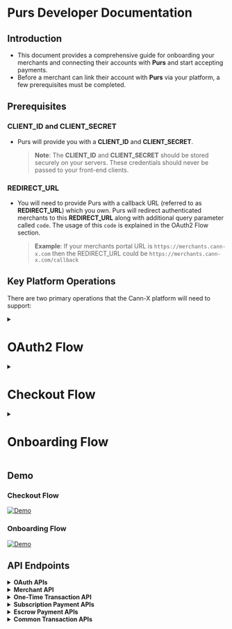 # Purs Developer Documentation

## Introduction

- This document provides a comprehensive guide for onboarding your merchants and connecting their accounts with **Purs** and start accepting payments.
- Before a merchant can link their account with **Purs** via your platform, a few prerequisites must be completed.

## Prerequisites

### **CLIENT_ID** and **CLIENT_SECRET**

- Purs will provide you with a **CLIENT_ID** and **CLIENT_SECRET**.

    > **Note**: The **CLIENT_ID** and **CLIENT_SECRET** should be stored securely on your servers. These credentials should never be passed to your front-end clients.

### **REDIRECT_URL**

- You will need to provide Purs with a callback URL (referred to as **REDIRECT_URL**) which you own. Purs will redirect authenticated merchants to this **REDIRECT_URL** along with additional query parameter called `code`. The usage of this `code` is explained in the OAuth2 Flow section.

    > **Example**: If your merchants portal URL is `https://merchants.cann-x.com` then the REDIRECT_URL could be `https://merchants.cann-x.com/callback`

## Key Platform Operations

There are two primary operations that the Cann-X platform will need to support:

<details><summary><h1><b>OAuth2 Flow</b></h1></summary>

- This allows merchants to connect their Purs Merchant Account with Cann-X. Once connected, this merchant can accept Purs payments on the Cann-X platform. This operation only needs to be completed once for each Cann-X merchant.

### **Checkout Flow**

- This process allows Cann-X to create Purs payment requests for Cann-X customers to complete. This operation will be done each time a transaction is to be completed on the Cann-X platform.

## Environment URLs

> ⚠️ **Important**: Because the "Purs Checkout Widget URL" is currently inactive in Production, you won't be able to complete payment requests in Production just yet. When you are ready to go live, we will activate this URL.

| Environment | **BASE_URL** | **OAUTH_URL**  | Purs Merchant Portal URL |
| --- | --- | --- | --- |
| **Sandbox** | `sandbox-api.purs.digital` | `sandbox-auth.purs.digital` | `sandbox-merchants.purs.digital` |
| **Production** | `api.purs.digital` | `auth.purs.digital` | `merchants.purs.digital` |

## OAuth2 Flow

The process of linking a merchant account with **Purs** will ad to the standard **OAuth2** authentication protocol.

### Diagram

![OAuth Flow Diagram](https://github.com/user-attachments/assets/2b61ba33-adaf-4be3-a2bc-24ef0f61cf4e)



> **Note**: for **Sandbox** testing, you will need to create a dummy merchant account in the Purs **Sandbox**. Navigate to the URL listed in the Environment URLs table and create a dummy Purs merchant account.

### Initiate OAuth2 Authorization

- **Endpoint details under [OAuth APIs section](#oauth)**
- To connect a seller's Purs Merchant Account with their Cann-X seller account, Cann-X will need to have a "Connect with Purs" button (likely somew in the admin portal for your merchants).
- When clicked, this button should navigate to the `https://{OAUTH_URL}/oauth2/authorize` URL with the appropriate query parameters.
- The merchant will be prompted to enter their Purs Merchant Portal login credentials.
- Once they authenticate, they will be redirected to the **REDIRECT_URL** Cann-X provided Purs. An extra query parameter will be present when the seller is redirected — a query parameter called `code`.
- See the next section to understand what to do with the `code` that is provided by Purs as a query parameter attached to your **REDIRECT_URL**.

### Retrieve and Store Tokens

- Extract the value of this `code` query parameter and make a `POST` request to Purs to exchange this short-lived `code` for OAuth tokens.
- You will need the **CLIENT_ID** and **CLIENT_SECRET** which Purs has provided you.
- Make sure to make this request from your backend where the **CLIENT_ID** and **CLIENT_SECRET** are stored securely.

### Refresh Tokens

- Since the `access_token` and `id_token` expire, you should refresh them with `refresh_token` to make valid requests.

### Revoke Tokens

- This is to revoke the tokens for a particular merchant.

</details>

<details><summary><h1><b>Checkout Flow</b></h1></summary>

There are 2 steps in this process  in the sequence diagram below.

- 🟧 - Getting the Purs Checkout Widget URL.
- 🟩 - Calling the `PursCheckoutWidget` method with the URL received from the above step.

<img width="775" height="1081" alt="Subscription" src="https://github.com/user-attachments/assets/19bc047b-7dbd-4ac1-8b99-462e6dfac29a" />



### 🟧 Purs Checkout Widget URL

- Purs checkout widget is a way for Cann-X customers to make payments.
- **Endpoint details to get the Purs Checkout Widget `/v1/transactions` under [Escrow Payment APIs](#escrow-payment)**

    > **Note**: The above request should be made from your backend, not directly from your frontend. This approach ensures that the tokens and their corresponding merchant mappings, which are stored in your backend, remain secure. Your frontend should make an API call to your backend with the required parameters. Your backend will then handle the call to the Purs API (`/v1/transactions`) using the valid tokens stored in your system.

### 🟩 PursCheckoutWidget method

- Below is code sample to integrate the Purs checkout widget in your website.

**Step 1**

Add the Purs checkout CDN into your script tag

```html
<script src="https://purs-sandbox-cdn.s3.us-west-2.amazonaws.com/checkout/v1/index.min.js"></script>
```

**Step 2**

Add a "Pay with Purs button" on your page.

```html
<button id="purs-checkout-button">
    Pay with Purs
</button>
```

> 👍 **Recommended**: Add the Purs logo to this button. [Link](https://purs-sandbox-cdn.s3.us-west-2.amazonaws.com/checkout/v1/connect-with-purs.png)

**Step 3**

Implement the logic to call a function (`initateCheckout`) which initiates the checkout flow on a button click.

```javascript
const button = document.getElementById('purs-checkout-button');
button.addEventListener('click', initiateCheckout);
```

**Step 4**

Implement the logic to call the `PursCheckoutWidget.init` method with `url` and `onPaymentComplete` as parameters.

- the `url` takes the value of checkout url and steps to get this url are mentioned in the 🟧 [**green section**](#-purs-checkout-widget-url).
- the `onPaymentComplete` expects a callback function (`updateUI`) defined on your end.

```javascript
const initiateCheckout = async () => {
    try {
        const amount = 2000 // amount value in cents
        const response = await createPaymentRequest(amount, 'purs-location-id');
        const checkoutUrl = response

        //this is the main method to initiate the Purs Checkout Widget
        PursCheckoutWidget.init({
            url: checkoutUrl&email=`user-email-id`, // email is an optional query param passed so user doesn't have to again enter their email in Purs checkout widget
            onPaymentComplete: (paymentData) => {
                const subscription_token = paymentData?.subscriptionToken; // the subscriptionToken is an optional field returned if you pass `create_subscription`: true

                updateUI(); // Update UI is a function that you can implement which is called when the payment is completed by the checkout widget to update any UI changes on your end.
			}
        });
    }
    catch (error) {
        console.log(error);
    }
}
```
> ⚠️ **Important**: Both the parameters for `PursCheckoutWidget.init` i.e. `url` and `onPaymentComplete` are required.

**Step 5**

Implement the logic to get the checkout url in a function. (`createPaymentRequest`)

- As mentioned [**here**](#-purs-checkout-widget-url), your frontend should make a request to your backend which in turn requests the Purs backend for the checkout url.

```javascript
const createPaymentRequest = async (amount, locationid) => {
    const response = await fetch('www.your-backend-api.com', {
        method: 'POST',
        headers: {
            'Content-Type': 'application/json'
        },
        body: JSON.stringify({
            amount: amount,
            // other necessary parameters
        })
    });
    if (!response.ok) {
        throw new Error('failed to create payment')
    }
    return response.json()
}
```

**Step 6**

Implement the logic for a callback function (`updateUI`) to handle any UI changes after a successful payment.

```javascript
const updateUI = () => {
    const button = document.getElementById('purs-checkout-button');
    // Disable the button
    button.disabled = true;
    // make necessary UI changes according to your needs
};
```


- Everything combined

**HTML**

```html
<!DOCTYPE html>
<html lang="en">
<head>
    <meta charset="UTF-8">
    <meta name="viewport" content="width=device-width, initial-scale=1.0">
    <title>Cann X Website</title>
</head>
<body>
    <div>Cann X Website</div>
    <!-- add this button on your checkout page  -->
    <button id="purs-checkout-button">Pay with Purs</button>

    <script src="https://purs-sandbox-cdn.s3.us-west-2.amazonaws.com/checkout/v1/index.min.js"></script>
    <script src="./index.js" type="module"></script>

</body>
</html>
```

**JavaScript**

```javascript
const updateUI = () => {
    const button = document.getElementById('purs-checkout-button');
    // Disable the button
    button.disabled = true;
    // make necessary UI changes according to your needs


};

const createPaymentRequest = async (amount, locationid) => {
    const response = await fetch('www.your-backend-api.com', {
        method: 'POST',
        headers: {
            'Content-Type': 'application/json'
        },
        body: JSON.stringify({
            amount: amount,
            // other necessary parameters
        })
    });
    if (!response.ok) {
        throw new Error('failed to create payment')
    }
    return response.json()
}

const initiateCheckout = async () => {
    try {
        const amount = 2000 // amount value in cents
        const response = await createPaymentRequest(amount, 'purs-location-id');
        const checkoutUrl = response

        //this is the main method to initiate the Purs Checkout Widget
        PursCheckoutWidget.init({
            url: checkoutUrl&email=`user-email-id`, // email is an optional query param passed so user doesn't have to again enter their email in Purs checkout widget
            onPaymentComplete: (paymentData) => {
                console.log('Payment completed!', paymentData);
                const subscription_token = paymentData?.subscriptionToken; // the subscriptionToken is a optional field returned if you pass `create_subscription`: true

                updateUI(); // Update UI is a function that you can implement which is called when the payment is completed by the checkout widget to update any UI changes on your end.
			}
        });
    }
    catch (error) {
        console.log(error);
    }
}

const button = document.getElementById('purs-checkout-button');
button.addEventListener('click', initiateCheckout); // call the initiateCheckout function when the button is clicked
```

**Integration steps**

> **Note**: The naming of functions in the above code sample is for illustration purpose only. You can change it accordingly. Just make sure the core logic remains same and the `PursCheckoutWidget.init` method receives the `url` and `onPaymentComplete` parameters.


### Location ID of merchant (Only for subscription and one-time payments)

- In the Purs system, each "Merchant" can have multiple "Locations" (typically representing a physical retail location).
- During the onboarding process, when a merchant creates an account on the Purs Merchant Portal, they are required to add at least one location. Additional locations can also be added later through the portal.
- To retrieve all locations associated with a particular merchant, use the `/v1/merchant` endpoint. This allows you to present the available locations (and other details) related to the merchant on your platform, enabling them to choose the location where they want to receive payments from your users.
- Once the merchant selects a location, you will use the corresponding `location_id` in the request body as outlined in the previous section.
- **Endpoint details to get the locations `/v1/merchant`under [Merchant API](#merchant-api)**

### Transaction Status

- This is an optional but recommended step where you can make an additional API call to Purs to get the transaction status for a particular transaction.
- The`transaction_id` received in the checkout URL [response](#post-v1transactions) will be used to retrieve the status of that transaction.
- **Endpoint details to get transaction status `/v1/transactions/{transactionId}/status` under [Common Transaction APIs](#transaction-apis)**

</details>

<details><summary><h1><b>Onboarding Flow</b></h1></summary>

<img width="599" height="615" alt="Onboarding" src="https://github.com/user-attachments/assets/4c89f654-a388-45b4-bd04-e9e0e61f18a6" />

### Purs Onboarding URL

- Purs onboarding widget is a way for Cann-X to onboard their entitites to the Purs system.
- Onboarding URL to connect a merchant to Purs is as follows:
```html
https://sandbox-users.purs.digital/onboarding${userType}?email=${DEVELOPER_EMAIL}
```
- Currently `userType` can be one of the following:
    - `seller`
    - `buyer`
    - `transporter`
- `DEVELOPER_EMAIL` is optional parameter passed so user doesn't have to again enter their email in Purs onboarding widget


### PursCheckoutWidget method for onboarding

- Below is code sample to integrate the Purs checkout widget onboading flow in your website.

**Step 1**

Add the Purs checkout CDN into your script tag

```html
<script src="https://purs-sandbox-cdn.s3.us-west-2.amazonaws.com/checkout/v1/index.min.js"></script>
```

**Step 2**

Add a "Onboarding with Purs" button on your page.

```html
<button id="onboarding-btn">
    Onboard with Purs
</button>
```

> 👍 **Recommended**: Add the Purs logo to this button. [Link](https://purs-sandbox-cdn.s3.us-west-2.amazonaws.com/checkout/v1/connect-with-purs.png)

**Step 3**

Implement the logic to call a function (`initiateOnboarding`) which initiates the onboarding flow on a button click.

```javascript
const button = document.getElementById('onboarding-btn');
button.addEventListener('click', initiateOnboarding);
```

**Step 4**

Implement the logic to call the `PursCheckoutWidget.init` method with `url` and `onOnboardingComplete` as parameters.

- the `url` is `https://sandbox-users.purs.digital/onboarding${userType}?email=${DEVELOPER_EMAIL}`
- the `onOnboardingComplete` expects a callback function (`updateOnboardingUI`) defined on your end.

```javascript
const initiateOnboarding = async () => {
	try {
	
		// upto you how to pass this URL,`userType` and optional `DEVELOPER_EMAIL`
		const onboardingUrl = `https://sandbox-users.purs.digital/onboarding/${userType}?email=${DEVELOPER_EMAIL}`;

		PursCheckoutWidget.init({
			url: onboardingUrl,
			onOnboardingComplete: (onboardingData) => {
				console.log('Onboarding completed!', onboardingData);

				// Show user ID if available
				const userId = onboardingData?.userId; // a userId returned for you to store it securely 
				if (userId) {
					console.log(`User ID: ${userId}`);
				}

				// Update Onboarding UI
				updateOnboardingUI(); // Update UI is a function that you can implement which is called when the onboarding is completed.
			}
		});
	} catch (error) {
		console.error('Onboarding initiation failed:', error);
	}
};
```
> ⚠️ **Important**: Both the parameters for `PursCheckoutWidget.init` i.e. `url` and `onOnboardingComplete` are required.

**Step 5**

Implement the logic for a callback function (`updateOnboardingUI`) to handle any UI changes after a successful payment.

```javascript
const updateOnboardingUI = () => {
    const button = document.getElementById('onboarding-btn');
    // Disable the button
    button.disabled = true;
    // make necessary UI changes according to your needs
};
```



- Everything combined

**HTML**

```html
<!DOCTYPE html>
<html lang="en">
<head>
    <meta charset="UTF-8">
    <meta name="viewport" content="width=device-width, initial-scale=1.0">
    <title>Cann X Website</title>
</head>
<body>
    <div>Cann X Website</div>
    <!-- add this button on your checkout page  -->
    <button id="onboarding-btn">Onboard with Purs</button>

    <script src="https://purs-sandbox-cdn.s3.us-west-2.amazonaws.com/checkout/v1/index.min.js"></script>
    <script src="./index.js" type="module"></script>

</body>
</html>
```

**JavaScript**

```javascript
const updateOnboardingUI = () => {
    const button = document.getElementById('purs-checkout-button');
    // Disable the button
    button.disabled = true;
    // make necessary UI changes according to your needs


};

const initiateOnboarding = async () => {
	try {
	
		// upto you how to pass this URL,`userType` and optional `DEVELOPER_EMAIL`
		const onboardingUrl = `https://sandbox-users.purs.digital/onboarding/${userType}?email=${DEVELOPER_EMAIL}`;

		PursCheckoutWidget.init({
			url: onboardingUrl,
			onOnboardingComplete: (onboardingData) => {
				console.log('Onboarding completed!', onboardingData);

				// Show user ID if available
				const userId = onboardingData?.userId; // a userId returned for you to store it securely 
				if (userId) {
					console.log(`User ID: ${userId}`);
				}

				// Update Onboarding UI
				updateOnboardingUI(); // Update UI is a function that you can implement which is called when the onboarding is completed.
			}
		});
	} catch (error) {
		console.error('Onboarding initiation failed:', error);
	}
};

const button = document.getElementById('onboarding-btn');
button.addEventListener('click', initiateOnboarding); // call the initiateOnboarding function when the button is clicked
```

**Integration steps**

> **Note:** The naming of functions in the above code sample is for illustration purpose only. You can change it accordingly. Just make sure the core logic remains same and the `PursCheckoutWidget.init` method receives the `url` and `onOnboardingComplete` parameters.

</details>



## Demo
### Checkout Flow

[![Demo](https://github.com/user-attachments/assets/adb28ec8-51bf-492b-8dab-4d9ec4231d84)](https://drive.google.com/file/d/1zMIE1NFHZO3gC3ZY_Y60Esy8aUI7mM2r/view?usp=sharing)

### Onboarding Flow

[![Demo](https://github.com/user-attachments/assets/160eae7b-f16a-47cd-b1d8-7ba46acb55d9)](https://drive.google.com/file/d/1wXR2-bxM--znOldrUc7F4phYu-my3S0M/view?usp=sharing)


## API Endpoints

<details id="oauth">

<summary><strong>OAuth APIs</strong></summary><br>

---
* <strong>Connect to Purs using OAuth2 Authorization</strong>

    * URL

        ```javascript
        // Put this URI in the "Connect with Purs" button
        GET https://{OAUTH_URL}/oauth2/authorize?
                response_type=code& // leave as is. Ie. "code"
                client_id={CLIENT_ID}&
                redirect_uri={REDIRECT_URL}& // this must be URL-encoded
                state=abcdefg& // this is optional
                scope=openid+profile+email+phone+PURS_API/--- // add all required scopes
        ```

        | Field | Type | Description |
        | --- | --- | --- |
        | `response_type` | `string` | (Required) This parameter indicates the type of response desired from the OAuth2 server. It must be included in every authorization request. Currently only "code" type supported. |
        | `client_id` | `string` | (Required) The unique identifier assigned to your application by Purs. This ID is used to distinguish your application from others during the authentication process. |
        | `redirect_uri` | `string` | (Required) The URI where the user will be sent after authorization. This URI must be one of the pre-registered redirect URIs for your client ID. |
        | `state` | `string` | (Optional) The state parameter is an optional but highly recommended CSRF token to safeguard against Cross-Site Request Forgery attacks. It should be a unique, random string generated by your platform. The state value is passed a query param along with the REDIRECT_URL |
        | `scope` | `string` | (Required) The scope parameter requires a space-separated list of permissions, including standard scopes (`openid`, `email`, `phone`) and custom merchant-specific scopes |


        #### Custom Merchant Scopes
        | Scope | Description |
        |-------|-------------|
        | `PURS_API/MERCHANT_READ` | Enables your application to get merchant information |
        | `PURS_API/TRANSACTIONS_READ` | Allows read-only access to all transactions data |
        | `PURS_API/TRANSACTIONS_WRITE` | Grants permission to create / update transactions |


    * Success Response

        ```
        HTTP/1.1 302 Found
        Location: https://{REDIRECT_URL}?code=a1b2c3d4-5678-90ab-cdef-EXAMPLE11111&state=abcdefg
        ```

    * Error Responses

        ```
        // The following is the response to an example request with incorrect formatting.
        HTTP 1.1 302 Found Location: https://{REDIRECT_URL}?error=invalid_request
        ```

        ```
        // If the client requests code in response_type, but doesn't have permission for these requests.
        HTTP 1.1 302 Found Location: https://{REDIRECT_URL}?error=unauthorized_client
        ```

        ```
        // If the requested scopes are unknown, malformed, or not valid.
        HTTP 1.1 302 Found Location: https://{REDIRECT_URL}?error=invalid_scope
        ```
---
* <strong>Get new set of tokens</strong>

    * URL

        ```
        POST https://{OAUTH_URL}/oauth2/token
        ```

    * Headers

        ```javascript
        {
            "Content-Type": "application/x-www-form-urlencoded",
            "Authorization": "Basic <Base64Encode(<CLIENT_ID>:<CLIENT_SECRET>)>"
        }
        ```

    * Body (form-urlencoded, not JSON)

        ```
        grant_type=authorization_code& // leave as is. Ie. "authorization_code"
        client_id=<CLIENT_ID>&
        code=<code>& // from query parameter
        redirect_uri=<REDIRECT_URL> // this needs to URL encoded
        ```

    * Base64Encode example

        ```javascript
        const CLIENT_ID = 'dummy-client-id#1234'
        const CLIENT_SECRET = 'dummy-client-secret#4321'
        const authToken = `${CLIENT_ID}:${CLIENT_SECRET}`
        const base64Encode = btoa(authToken); // use this value in the Authorization header
        ```

    * Success Response

        ```javascript
        {
            "access_token": "eyJra1example",
            "id_token": "eyJra2example",
            "refresh_token": "eyJj3example",
            "expires_in": 86400 // expiry of access_token and id token, value in seconds
        }
        ```

    * Error Responses

        ```javascript
        {
            "error":"invalid_request|invalid_client|invalid_grant|unauthorized_client|unsupported_grant_type"
        }
        ```

    > Make sure to store these tokens securely in you system and note that every set of tokens are unique for a particular merchant.

    > Note: The `access_token` and `id_token` has expiry duration of 1 day (86400 secs) and the `refresh_token` has expiry duration of 10 years.

    > Note: Since the `access_token` and `id_token` expire, you can either run a daily cron job to refresh the tokens OR during a request call, check the expiry of tokens with the help of `expires_in` key and if the tokens are expired, refresh them before making the request call.

---
* <strong>Refresh tokens</strong>

    * URL

        ```
        POST https://{OAUTH_URL}/oauth2/token
        ```

    * Headers

        ```javascript
        {
            "Content-Type": "application/x-www-form-urlencoded",
            "Authorization": "Basic <Base64Encode(<CLIENT_ID>:<CLIENT_SECRET>)>"
        }
        ```

    * Body (form-urlencoded, not JSON)

        ```
        grant_type=refresh_token& // leave as is. Ie. "refresh_token"
        refresh_token=<refresh_token>
        ```

    * Success Response

        ```javascript
        {
            "access_token": "new1example",
            "id_token": "new2example",
            "expires_in": 86400 // expiry of access_token and id token, value in seconds
        }
        ```

    * Error responses

        ```javascript
        {
            "error":"invalid_request"
        }
        ```
---   
* <strong>Revoke tokens</strong>

    * URL

        ```
        POST https://{OAUTH_URL}/oauth2/revoke
        ```

    * Headers

        ```javascript
        {
            "Content-Type": "application/x-www-form-urlencoded",
            "Authorization": "Basic <Base64Encode(<CLIENT_ID>:<CLIENT_SECRET>)>"
        }
        ```

    * Body (form-urlencoded, not JSON)

        ```
        token=<refresh_token> // the refresh token of the merchant you want to revoke all the tokens.
        ```

    * Success Response

        ```
        A successful response contains an empty body
        ```

    - Negative response

        ```javascript
        {
            "error":"invalid_request|unsupported_token_type|invalid_client"
        }
        ```
---
</details>


<details id="merchant-api">

<summary><strong>Merchant API</strong></summary><br>

---
* <strong>Get merchant info</strong>

    * URL

        ```
        GET https://{BASE_URL}/v1/merchant
        ```

    * Headers

        ```javascript
        {
            "x-access-token": "<access_token>", // access_token obtained in the OAuth2 flow unique for every merchant
            "Authorization": "Bearer <id_token>" // id_token obtained in the OAuth2 flow unique for every merchant
        }
        ```

    * Success Response

        ```javascript
        {
            merchant: [...],
            bank_accounts: [...],
            merchant_users: [...],
            locations: [
                {
                location_name: 'Test location',
                purs_location_id: 'qwertyabcd',
                ...
                },
                {
                location_name: 'Prod location',
                purs_location_id: 'abcdqwerty',
                ...
                }
            ]
        }
        ```

    * Error Responses

        | `status code` | `message` |
        | --- | --- |
        | 401 | The bearer token is not valid. |
        | 500 | Internal server error |
---
</details>

<details id="one-time-payment">

<summary><strong>One-Time Transaction API</strong></summary><br>

---
* <strong>Create a one-time payment request</strong>
    * URL

        ```
        POST https://{BASE_URL}/v1/transactions
        ```

    * Headers

        ```javascript
        {
            "x-access-token": "<access_token>", // access_token obtained in the OAuth2 flow unique for every merchant
            "Authorization": "Bearer <id_token>" // id_token obtained in the OAuth2 flow unique for every merchant
        }
        ```

    * Body (JSON)

        ```javascript
        {
            "amount": amount, // The amount in cents to be immediately paid by the user (could be 0)  (Integer)
            "location_id": <purs_location_id>, // The ID of the merchant location where the subscription will be created (String)
        }
        ```

    * Success Response

        ```javascript
        {
            "url": "https://{CHECKOUT_URL}?tid=<transaction_id>",
            "transaction_id": "<transaction_id>",
        }
        ```

    * Error Responses

        | `status code` | `message` |
        | --- | --- |
        | 400 | The amount value is not an integer, less than 0, or greater than 100000. |
        | 401 | The bearer token is not valid. |
        | 404 | Location not found. |
        | 500 | Internal server error |
---
</details>

<details id="subscription-payment">

<summary><strong>Subscription Payment APIs</strong></summary><br>

---
* <strong>Create new subscription</strong>

    * URL

        ```
        POST https://{BASE_URL}/v1/transactions
        ```

    * Headers

        ```javascript
        {
            "x-access-token": "<access_token>", // access_token obtained in the OAuth2 flow unique for every merchant
            "Authorization": "Bearer <id_token>" // id_token obtained in the OAuth2 flow unique for every merchant
        }
        ```

    * Body (JSON)

        ```javascript
        {
            "amount": amount, // The amount in cents to be immediately paid by the user (could be 0)  (Integer)
            "location_id": <purs_location_id>, // The ID of the merchant location where the subscription will be created (String)
            "create_subscription": true // Subscription flag
        }
        ```

    * Success Response

        ```javascript
        {
            "url": "https://{CHECKOUT_URL}?tid=<transaction_id>",
            "transaction_id": "<transaction_id>",
        }
        ```

    * Error Responses

        | `status code` | `message` |
        | --- | --- |
        | 400 | The amount value is not an integer, less than 0, or greater than 100000. |
        | 401 | The bearer token is not valid. |
        | 404 | Location not found. |
        | 500 | Internal server error |

---
* <strong>Verify existing subscription</strong>

    * URL

        ```
        POST https://{BASE_URL}/v1/transactions/subscription-check
        ```

    * Headers

        ```javascript
        {
            "x-access-token": "<access_token>", // access_token obtained in the OAuth2 flow unique for every merchant
            "Authorization": "Bearer <id_token>" // id_token obtained in the OAuth2 flow unique for every merchant
            "x-subscription-token": "<subscription_token>" // Token returned by Purs during user subscription process to confirm recurrent payment
        }
        ```

    * Body (JSON)

        ```javascript
        {
            "amount": amount, // Optional. Verifies that the user has at least this amount in their bank account
        }
        ```

    * Success Response

        ```javascript
        {
            "created_at_datetime": "2024-05-05T11:00:00.000Z",
            "account_nickname": "User's account",
            "account_last_four": "1234",
            "amount_verified": true/false      // If the amount was passed in the request
        }
        ```

    * Error Responses

        | Status | Error Message |
        |--------|---------------|
        | `401` | The bearer token is not valid |
        | `404` | Subscription not found or canceled |
        | `404` | User does not have active bank account |
        | `500` | Internal server error |

---
* <strong>Record a recurring payment for an existing subscription</strong>

    * URL

        ```
        POST https://{BASE_URL}/v1/transactions/auto-approve
        ```

    * Headers

        ```javascript
        {
            "x-access-token": "<access_token>", // access_token obtained in the OAuth2 flow unique for every merchant
            "Authorization": "Bearer <id_token>" // id_token obtained in the OAuth2 flow unique for every merchant
            "x-subscription-token": "<subscription_token>" // Token returned by Purs during user subscription process to confirm recurrent payment
        }
        ```

    * Body (JSON)

        ```javascript
        {
            "amount": amount, // The amount in cents to be paid by the user (non-zero)  (Integer)
        }
        ```

    * Success Response

        ```javascript
        {
            "transaction_id": "<transaction_id>"
        }
        ```

    * Error Responses

        | `status code` | `message` |
        | --- | --- |
        | 400 | The amount value is not an integer, non positive, or greater than 100000. |
        | 401 | The bearer token is not valid. |
        | 404 | Location not found. |
        | 500 | Internal server error |

---
* <strong>Cancel an existing subscription</strong>

    * URL

        ```
        DELETE https://{BASE_URL}/v1/transactions/subscription-cancel
        ```

    * Headers

        ```javascript
        {
            "x-access-token": "<access_token>", // access_token obtained in the OAuth2 flow unique for every merchant
            "Authorization": "Bearer <id_token>" // id_token obtained in the OAuth2 flow unique for every merchant
            "x-subscription-token": "<subscription_token>" // Token returned by Purs during user subscription process to confirm recurrent payment
        }
        ```

    * Success Response

        ```javascript
        {
            "created_at_datetime": "2024-05-05T11:00:00.000Z",
            "canceled_at_datetime": "2024-06-06T00:00:00.000Z"
        }
        ```

    * Error Responses

        | `status code` | `message` |
        | --- | --- |
        | 401 | The bearer token is not valid. |
        | 404 | Subscription not found or already canceled. |
        | 500 | Internal server error |

---
</details>

<details id="escrow-payment">

<summary><strong>Escrow Payment APIs</strong></summary><br>

---
* <strong>Create new escrow transaction</strong>

    * URL

        ```
        POST https://{BASE_URL}/v1/transactions
        ```

    * Headers

        ```javascript
        {
            "x-access-token": "<access_token>", // access_token obtained in the OAuth2 flow unique for every merchant
            "Authorization": "Bearer <id_token>" // id_token obtained in the OAuth2 flow unique for every merchant
        }
        ```

    * Body (JSON)

        ```javascript
        {
            "amount": amount, // The amount in cents to be moved from buyer to escrow account  (Integer)
            "create_escrow": true, // Escrow flag
            "seller_id": <seller_id> // User ID generated with the onboarding flow for external merchant payee
        }
        ```

    * Success Response

        ```javascript
        {
            "url": "https://{CHECKOUT_URL}?tid=<transaction_id>",
            "transaction_id": "<transaction_id>",
        }
        ```

    * Error Responses

        | `status code` | `message` |
        | --- | --- |
        | 400 | The amount value is not an integer, less than or equal to 0, or greater than 100000. |
        | 401 | The bearer token is not valid. |
        | 404 | Location not found. |
        | 500 | Internal server error |

---

* <strong>Top-up balance for an escrow transaction</strong>

    * URL

        ```
        POST https://{BASE_URL}/v1/transactions/escrow-toptup
        ```

    * Headers

        ```javascript
        {
            "x-access-token": "<access_token>", // access_token obtained in the OAuth2 flow unique for every merchant
            "Authorization": "Bearer <id_token>" // id_token obtained in the OAuth2 flow unique for every merchant
            "x-escrow-token": "<escrow_token>" // Token returned by Purs when user confirms the escrow transaction first time
        }
        ```

    * Body (JSON)

        ```javascript
        {
            "amount": amount, // The additional amount in cents to be moved from buyer to escrow account  (Integer)
        }
        ```

    * Success Response

        ```javascript
        {
            "transaction_id": "<transaction_id>",
            "status": "COMPLETED"
        }
        ```

    * Error Responses

        | Status | Error Message |
        |--------|---------------|
        | `401` | The bearer token is not valid |
        | `404` | Escrow transaction not found |
        | `404` | User does not have active bank account |
        | `500` | Internal server error |

---

* <strong>Release funds and settle escrow transaction</strong>

    * URL

        ```
        POST https://{BASE_URL}/v1/transactions/escrow-release
        ```

    * Headers

        ```javascript
        {
            "x-access-token": "<access_token>", // access_token obtained in the OAuth2 flow unique for every merchant
            "Authorization": "Bearer <id_token>" // id_token obtained in the OAuth2 flow unique for every merchant
            "x-escrow-token": "<escrow_token>" // Token returned by Purs when user confirms the escrow transaction first time
        }
        ```

    * Body (JSON)

        ```javascript
        {
            "auto_refund_excess": true|false, // if true, additional escrow balance will be returned to buyer, else balance must settle to 0
            "payments": [
                // provide a list of payor + payee+ amount records to be processed
                // default payor is escrow if not specified
                // buyer_id need not be specified for refund of remaining amount, only set auto_refund_excess to true
                // all ID values mentioned below are returned by Purs during onboarding of the respective entities
                {
                    // payment to seller
                    "payee_id": <seller_id>,
                    "amount": 500
                },
                {
                    // payment to transporter
                    "payee_id": <transporter_id>,
                    "amount": 100
                },
                {
                    // seller to transporter transfer
                    "payor_id": <seller_id>,
                    "payee_id": <transporter_id>,
                    "amount": 127
                }
            ]
        }
        ```

    * Success Response

        ```javascript
        {
            "message": "Success"
        }
        ```

    * Error Responses

        | Status | Error Message |
        |--------|---------------|
        | `401` | The bearer token is not valid |
        | `404` | Escrow transaction not found |
        | `404` | User does not have active bank account |
        | `500` | Internal server error |

---


* <strong>Check existing escrow transaction status</strong>

    * URL

        ```
        GET https://{BASE_URL}/v1/transactions/escrow-check
        ```

    * Headers

        ```javascript
        {
            "x-access-token": "<access_token>", // access_token obtained in the OAuth2 flow unique for every merchant
            "Authorization": "Bearer <id_token>" // id_token obtained in the OAuth2 flow unique for every merchant
            "x-escrow-token": "<escrow_token>" // Token returned by Purs when user confirms the escrow transaction first time
        }
        ```

    * Success Response

        ```javascript
        {
            "status": "HOLD|READY|CLOSED",
            "updated_at_datetime": "2025-08-07T18:41:42.525Z",
            "escrow_available": 0, // Balance already available in escrow account for settlement
            "escrow_pending": 0 // Balance amount in transit from buyer to escrow account for the ACH to-up done
        }
        ```

    * Error Responses

        | Status | Error Message |
        |--------|---------------|
        | `401` | The bearer token is not valid |
        | `404` | Escrow transaction not found |
        | `404` | User does not have active bank account |
        | `500` | Internal server error |

---

* <strong>Confirm an escrow transaction (update from HOLD to READY - only for non-production)</strong>

    * URL

        ```
        POST https://{BASE_URL}/v1/transactions/escrow-confirm
        ```

    * Headers

        ```javascript
        {
            "x-access-token": "<access_token>", // access_token obtained in the OAuth2 flow unique for every merchant
            "Authorization": "Bearer <id_token>" // id_token obtained in the OAuth2 flow unique for every merchant
            "x-escrow-token": "<escrow_token>" // Token returned by Purs when user confirms the escrow transaction first time
        }
        ```

    * Success Response

        ```javascript
        {
            "status": "READY",
            "escrow_available": 3000, // Balance already available in escrow account for settlement
            "escrow_pending": 0 // Balance amount in transit from buyer to escrow account for the ACH to-up done
        }
        ```

    * Error Responses

        | Status | Error Message |
        |--------|---------------|
        | `401` | The bearer token is not valid |
        | `404` | Escrow transaction not found |
        | `404` | User does not have active bank account |
        | `500` | Internal server error |

---

</details>

<details id="transaction-apis">

<summary><strong>Common Transaction APIs</strong></summary><br>

---
* <strong>Get all transactions for the merchant</strong>

    * URL

        ```
        GET https://{BASE_URL}/v1/transactions?page_key={page_key}&limit={limit}
        ```

        > Note - `page_key` and `limit` are optional query params. For the first request there won't be a `page_key` and if `limit` is not passed then the default value is 25.

    * Headers

        ```javascript
        {
            "x-access-token": "<access_token>", // access_token obtained in the OAuth2 flow unique for every merchant
            "Authorization": "Bearer <id_token>" // id_token obtained in the OAuth2 flow unique for every merchant
        }
        ```

    * Success Response

        ```javascript
        {
            transactions: [{
                transaction_id: "<transaction_id>",
                status: "COMPLETED" | "PENDING" | "CANCELLED" | "REVERSED",
                ...
                }, {
                ...
                }],
            next_page_key: "<page_key>"
        }
        ```

    * Error Responses

        | `status code` | `message` |
        | --- | --- |
        | 403 | Forbidden |
        | 401 | The bearer token is not valid. |
        | 500 | Internal server error |

---
* <strong>Get status of a single transaction</strong>

    * URL

        ```
        GET https://{BASE_URL}/v1/transactions/{transactionId}/status
        ```

    * Headers

        ```javascript
        {
            "x-access-token": "<access_token>", // access_token obtained in the OAuth2 flow unique for every merchant
            "Authorization": "Bearer <id_token>" // id_token obtained in the OAuth2 flow unique for every merchant
        }
        ```

    * Success Response

        ```javascript
        {
            "transaction_id": "<transaction_id>",
            "status": "COMPLETED" | "PENDING" | "CANCELLED" | "REVERSED"
        }
        ```

    * Error Responses

        | `status code` | `message` |
        | --- | --- |
        | 403 | This transaction belongs to a different merchant. |
        | 401 | The bearer token is not valid. |
        | 404 | Transaction could not be not found. |
        | 500 | Internal server error |

---
* <strong>Void (reverse) a transaction</strong>

    * URL

        ```
        DELETE https://{BASE_URL}/v1/transactions/{transactionId}
        ```

    * Headers

        ```javascript
        {
            "x-access-token": "<access_token>", // access_token obtained in the OAuth2 flow unique for every merchant
            "Authorization": "Bearer <id_token>" // id_token obtained in the OAuth2 flow unique for every merchant
        }
        ```

    * Success Response

        ```javascript
        {
            "transaction_id": "<transaction_id>",
            "status": "REVERSED"
        }
        ```

    * Error Responses

        | `status code` | `message` |
        | --- | --- |
        | 401 | The bearer token is not valid. |
        | 404 | Transaction not found or already voided. |
        | 403 | Transaction can not be voided. |
        | 500 | Internal server error |
---
</details>
